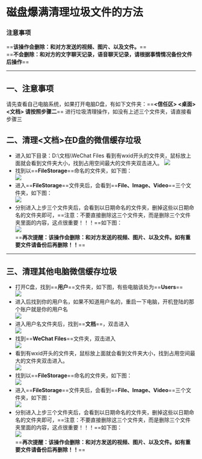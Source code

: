 # 磁盘爆满清理垃圾文件的方法  
### 注意事项  
==**该操作会删除：和对方发送的视频、图片、以及文件。**==  
==**不会删除：和对方的文字聊天记录，语音聊天记录，请根据事情情况备份文件后操作**==  

---  
## 一、注意事项  
请先查看自己电脑系统，如果打开电脑D盘，有如下文件夹：==**<信任区> <桌面> <文档> 请按照步骤二**== 进行垃圾清理操作，如没有上述三个文件夹，请直接看步骤三  
## 二、清理<文档>在D盘的微信缓存垃圾  
- 进入如下目录：D:\文档\WeChat Files 看到有wxid开头的文件夹，鼠标放上面就会看到文件夹大小，找到占用空间最大的文件夹双击进入。
![](assets/003/005-1638929318770.png=500-)  
- 找到以==**FileStorage**==命名的文件夹，如下图：  
![](assets/003/005-1638929522875.png=300-)  
- 进入==**FileStorage**==文件夹后，会看到==**File、Image、Video**==三个文件夹，如下图：  
![](assets/003/005-1638929684730.png=500-)  
- 分别进入上步三个文件夹后，会看到以日期命名的文件夹，删掉这些以日期命名的文件夹即可，==注意：不要直接删除这三个文件夹，而是删除三个文件夹里面的内容，这点很重要！！！==如下图：  
![](assets/003/005-1638929852634.png=500-)  
==**再次提醒：该操作会删除：和对方发送的视频、图片、以及文件。如有重要文件请备份后再删除！！**==  

---
## 三、清理其他电脑微信缓存垃圾  
- 打开C盘，找到==**用户**==文件夹，如下图，有些电脑该处为==**Users**==  
![](assets/003/005-1638930081045.png=500-)  
- 进入后找到你的用户名，如果不知道用户名的，重启一下电脑，开机登陆的那个账户就是你的用户名  
![](assets/003/005-1638930759066.png=300-)  
- 进入用户名文件夹后，找到==**文档**==，双击进入  
![](assets/003/005-1638930828226.png=500-)  
- 找到==**WeChat Files**==文件夹，双击进入  
![](assets/003/005-1638930902964.png=500-)  
- 看到有wxid开头的文件夹，鼠标放上面就会看到文件夹大小，找到占用空间最大的文件夹双击进入。  
![](assets/003/005-1638931092850.png=500-)  
- 找到以==**FileStorage**==命名的文件夹，如下图：  
![](assets/003/005-1638929522875.png=300-)  
- 进入==**FileStorage**==文件夹后，会看到==**File、Image、Video**==三个文件夹，如下图：  
![](assets/003/005-1638929684730.png=500-)  
- 分别进入上步三个文件夹后，会看到以日期命名的文件夹，删掉这些以日期命名的文件夹即可，==注意：不要直接删除这三个文件夹，而是删除三个文件夹里面的内容，这点很重要！！！==如下图：  
![](assets/003/005-1638929852634.png=500-)  
==**再次提醒：该操作会删除：和对方发送的视频、图片、以及文件。如有重要文件请备份后再删除！！**== 